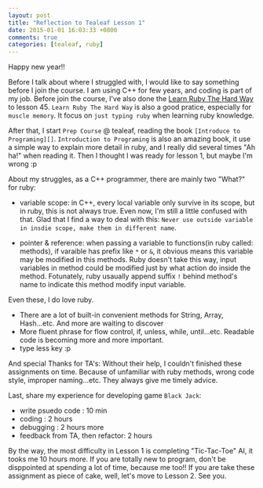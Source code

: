 ```yaml
---
layout: post
title: "Reflection to Tealeaf Lesson 1"
date: 2015-01-01 16:03:33 +0800
comments: true
categories: [tealeaf, ruby]
---
```

  
Happy new year!!

Before I talk about where I struggled with, I would like to say something before I join the course.
I am using C++ for few years, and coding is part of my job. Before join the course, I've also done the [Learn Ruby The Hard Way][] to lesson 45. `Learn Ruby The Hard Way` is also a good pratice, especially for `muscle memory`. It focus on `just typing ruby` when learning ruby knowledge. 

[Learn Ruby The Hard Way]: http://learnrubythehardway.org/book/
 
<!--more-->

After that, I start `Prep Course` @ tealeaf, reading the book `[Introduce to Programing][]`. `Introduction to Programing` is also an amazing book, it use a simple way to explain more detail in ruby, and I really did several times "Ah ha!" when reading it. Then I thought I was ready for lesson 1, but maybe I'm wrong :p

[Introduce to Programing]: http://www.gotealeaf.com/books/ruby

About my struggles, as a C++ programmer, there are mainly two "What?" for ruby:
  
  - variable scope: in C++, every local variable only survive in its scope, but in ruby, this is not always true. Even now, I'm still a little confused with that. Glad that I find a way to deal with this: `Never use outside variable in insdie scope, make them in different name`.
  
  - pointer & reference: when passing a variable to functions(in ruby called: methods), if varaible has prefix like `*` or `&`, it obvious means this variable may be modified in this methods. Ruby doesn't take this way, input variables in method could be modified just by what action do inside the method. Fotunately, ruby usaually append suffix `!` behind method's name to indicate this method modify input variable.
  
Even these, I do love ruby.

  - There are a lot of built-in convenient methods for String, Array, Hash...etc. And more are waiting to discover
  - More fluent phrase for flow control, if, unless, while, until...etc. Readable code is becoming more and more important.
  - type less key :p

And special Thanks for TA's:
Without their help, I couldn't finished these assignments on time. Because of unfamiliar with ruby methods, wrong code style, improper naming...etc. They always give me timely advice.

Last, share my experience for developing game `Black Jack`:

  - write psuedo code : 10 min
  - coding : 2 hours
  - debugging : 2 hours more
  - feedback from TA, then refactor: 2 hours
  
By the way, the most difficulty in Lesson 1 is completing "Tic-Tac-Toe" AI, it tooks me 10 hours more.
If you are totally new to program, don't be disppointed at spending a lot of time, because me too!!
If you are take these assignment as piece of cake, well, let's move to Lesson 2. See you.